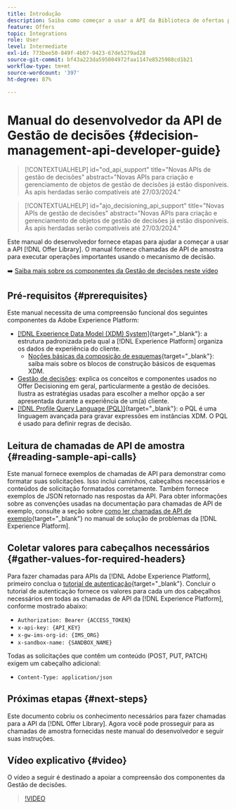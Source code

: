 ```yaml
---
title: Introdução
description: Saiba como começar a usar a API da Biblioteca de ofertas para executar operações importantes usando o mecanismo de decisão.
feature: Offers
topic: Integrations
role: User
level: Intermediate
exl-id: 773bee50-849f-4b07-9423-67de5279ad28
source-git-commit: bf43a223da595004972faa1147e8525988cd1b21
workflow-type: tm+mt
source-wordcount: '397'
ht-degree: 87%

---
```


# Manual do desenvolvedor da API de Gestão de decisões {#decision-management-api-developer-guide}

>[!CONTEXTUALHELP]
>id="od_api_support"
>title="Novas APIs de gestão de decisões"
>abstract="Novas APIs para criação e gerenciamento de objetos de gestão de decisões já estão disponíveis. As apis herdadas serão compatíveis até 27/03/2024."

>[!CONTEXTUALHELP]
>id="ajo_decisioning_api_support"
>title="Novas APIs de gestão de decisões"
>abstract="Novas APIs para criação e gerenciamento de objetos de gestão de decisões já estão disponíveis. As apis herdadas serão compatíveis até 27/03/2024."

Este manual do desenvolvedor fornece etapas para ajudar a começar a usar a API [!DNL Offer Library]. O manual fornece chamadas de API de amostra para executar operações importantes usando o mecanismo de decisão.

➡️ [Saiba mais sobre os componentes da Gestão de decisões neste vídeo](#video)

## Pré-requisitos {#prerequisites}

Este manual necessita de uma compreensão funcional dos seguintes componentes da Adobe Experience Platform:

* [[!DNL Experience Data Model (XDM) System]](https://experienceleague.adobe.com/docs/experience-platform/xdm/home.html?lang=pt-BR){target="_blank"}: a estrutura padronizada pela qual a [!DNL Experience Platform] organiza os dados de experiência do cliente.
   * [Noções básicas da composição de esquemas](https://experienceleague.adobe.com/docs/experience-platform/xdm/schema/composition.html?lang=pt-BR){target="_blank"}: saiba mais sobre os blocos de construção básicos de esquemas XDM.
* [Gestão de decisões](../../../using/offers/get-started/starting-offer-decisioning.md): explica os conceitos e componentes usados no Offer Decisioning em geral, particularmente a gestão de decisões. Ilustra as estratégias usadas para escolher a melhor opção a ser apresentada durante a experiência de um(a) cliente.
* [[!DNL Profile Query Language (PQL)]](https://experienceleague.adobe.com/docs/experience-platform/segmentation/pql/overview.html?lang=pt-BR){target="_blank"}: o PQL é uma linguagem avançada para gravar expressões em instâncias XDM. O PQL é usado para definir regras de decisão.

## Leitura de chamadas de API de amostra {#reading-sample-api-calls}

Este manual fornece exemplos de chamadas de API para demonstrar como formatar suas solicitações. Isso inclui caminhos, cabeçalhos necessários e conteúdos de solicitação formatados corretamente. Também fornece exemplos de JSON retornado nas respostas da API. Para obter informações sobre as convenções usadas na documentação para chamadas de API de exemplo, consulte a seção sobre [como ler chamadas de API de exemplo](https://experienceleague.adobe.com/docs/experience-platform/landing/troubleshooting.html?lang=pt-BR#how-do-i-format-an-api-request){target="_blank"} no manual de solução de problemas da [!DNL Experience Platform].

## Coletar valores para cabeçalhos necessários {#gather-values-for-required-headers}

Para fazer chamadas para APIs da [!DNL Adobe Experience Platform], primeiro conclua o [tutorial de autenticação](https://experienceleague.adobe.com/docs/experience-platform/landing/platform-apis/api-authentication.html?lang=pt-BR){target="_blank"}. Concluir o tutorial de autenticação fornece os valores para cada um dos cabeçalhos necessários em todas as chamadas de API da [!DNL Experience Platform], conforme mostrado abaixo:

* `Authorization: Bearer {ACCESS_TOKEN}`
* `x-api-key: {API_KEY}`
* `x-gw-ims-org-id: {IMS_ORG}`
* `x-sandbox-name: {SANDBOX_NAME}`

Todas as solicitações que contêm um conteúdo (POST, PUT, PATCH) exigem um cabeçalho adicional:

* `Content-Type: application/json`

## Próximas etapas {#next-steps}

Este documento cobriu os conhecimento necessários para fazer chamadas para a API da [!DNL Offer Library]. Agora você pode prosseguir para as chamadas de amostra fornecidas neste manual do desenvolvedor e seguir suas instruções.
<!--
>[!NOTE]
>
> The In-app messaging channel in Adobe Journey Optimizer uses decision management objects. If your organization uses the in-app messaging channel, then API list requests for objects will include objects created by the in-app messaging service and can be ignored for decision management use cases. Objects created for in-app messages will have `createdBy = “Mobile_Sheliak”`.
-->

## Vídeo explicativo {#video}

O vídeo a seguir é destinado a apoiar a compreensão dos componentes da Gestão de decisões.

>[!VIDEO](https://video.tv.adobe.com/v/329919?quality=12)

